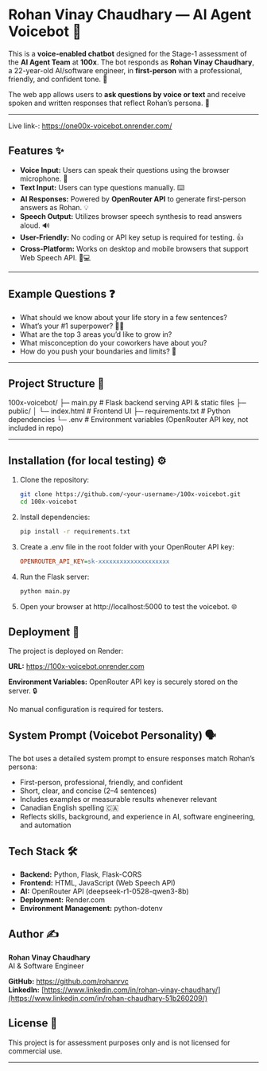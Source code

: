 # Rohan Vinay Chaudhary — AI Agent Voicebot 🤖

This is a **voice-enabled chatbot** designed for the Stage-1 assessment of the **AI Agent Team** at **100x**. The bot responds as **Rohan Vinay Chaudhary**, a 22-year-old AI/software engineer, in **first-person** with a professional, friendly, and confident tone. 🌟

The web app allows users to **ask questions by voice or text** and receive spoken and written responses that reflect Rohan’s persona. 💬

---
Live link-: https://one00x-voicebot.onrender.com/


## Features ✨

- **Voice Input:** Users can speak their questions using the browser microphone. 🎤
- **Text Input:** Users can type questions manually. ⌨️
- **AI Responses:** Powered by **OpenRouter API** to generate first-person answers as Rohan. 💡
- **Speech Output:** Utilizes browser speech synthesis to read answers aloud. 🔊
- **User-Friendly:** No coding or API key setup is required for testing. 👍
- **Cross-Platform:** Works on desktop and mobile browsers that support Web Speech API. 📱💻

---

## Example Questions ❓

- What should we know about your life story in a few sentences?
- What’s your #1 superpower? 🦸‍♂️
- What are the top 3 areas you’d like to grow in?
- What misconception do your coworkers have about you?
- How do you push your boundaries and limits? 🚀

---

## Project Structure 📁

100x-voicebot/
├─ main.py # Flask backend serving API & static files
├─ public/
│ └─ index.html # Frontend UI
├─ requirements.txt # Python dependencies
└─ .env # Environment variables (OpenRouter API key, not included in repo)

---

## Installation (for local testing) ⚙️

1. Clone the repository:
   ```bash
   git clone https://github.com/<your-username>/100x-voicebot.git
   cd 100x-voicebot
   ```
2. Install dependencies:
   ```bash
   pip install -r requirements.txt
   ```
3. Create a .env file in the root folder with your OpenRouter API key:
   ```ini
   OPENROUTER_API_KEY=sk-xxxxxxxxxxxxxxxxxxxx
   ```
4. Run the Flask server:
   ```bash
   python main.py
   ```
5. Open your browser at http://localhost:5000 to test the voicebot. 🌐

## Deployment 🚀

The project is deployed on Render:

**URL:** https://100x-voicebot.onrender.com

**Environment Variables:** OpenRouter API key is securely stored on the server. 🔒

No manual configuration is required for testers. 

## System Prompt (Voicebot Personality) 🗣️

The bot uses a detailed system prompt to ensure responses match Rohan’s persona:

- First-person, professional, friendly, and confident
- Short, clear, and concise (2–4 sentences)
- Includes examples or measurable results whenever relevant
- Canadian English spelling 🇨🇦
- Reflects skills, background, and experience in AI, software engineering, and automation

## Tech Stack 🛠️

- **Backend:** Python, Flask, Flask-CORS
- **Frontend:** HTML, JavaScript (Web Speech API)
- **AI:** OpenRouter API (deepseek-r1-0528-qwen3-8b)
- **Deployment:** Render.com
- **Environment Management:** python-dotenv

## Author ✍️

**Rohan Vinay Chaudhary**  
AI & Software Engineer

**GitHub:** https://github.com/rohanrvc  
**LinkedIn:** [https://www.linkedin.com/in/rohan-vinay-chaudhary/](https://www.linkedin.com/in/rohan-chaudhary-51b260209/)

## License 📜

This project is for assessment purposes only and is not licensed for commercial use.

---


